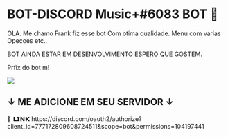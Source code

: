 # BOT-DISCORD Music+#6083 BOT 🔨
OLA. Me chamo Frank fiz esse bot Com otima qualidade. Menu com varias Opeçoes etc..

BOT AINDA ESTAR EM DESENVOLVIMENTO ESPERO QUE GOSTEM.

Prfix do bot m!

<img src=https://cdn.discordapp.com/attachments/965403783632924702/966049032575283250/bt.png>


## ↓ ME ADICIONE EM SEU SERVIDOR ↓
<div>
🎉 𝗟𝗜𝗡𝗞 https://discord.com/oauth2/authorize?client_id=777172809608724511&scope=bot&permissions=104197441
